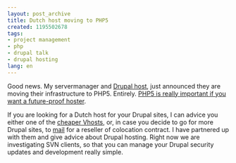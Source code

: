 ```yaml
---
layout: post_archive
title: Dutch host moving to PHP5
created: 1195502678
tags:
- project management
- php
- drupal talk
- drupal hosting
lang: en
---
```

Good news. My servermanager and [Drupal host](http://www.sense-hosting.nl), just announced they are moving their infrastructure to PHP5. Entirely. [PHP5 is really important if you want a future-proof hoster](http://gophp5.org/).

If you are looking for a Dutch host for your Drupal sites, I can advice you either one of the [cheaper Vhosts](http://www.sense-hosting.com), or, in case you decide to go for more Drupal sites, to [mail](mailto:sales@sense-hosting.nl) for a reseller of colocation contract. I have partnered up with them and give advice about Drupal hosting. Right now we are investigating SVN clients, so that you can manage your Drupal security updates and development really simple.
